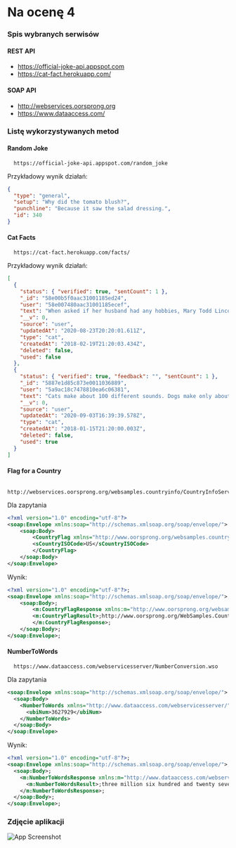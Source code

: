 # Na ocenę 4

### Spis wybranych serwisów

#### REST API

- https://official-joke-api.appspot.com
- https://cat-fact.herokuapp.com/

#### SOAP API

- http://webservices.oorsprong.org
- https://www.dataaccess.com/

### Listę wykorzystywanych metod

#### Random Joke

```http
  https://official-joke-api.appspot.com/random_joke
```

Przykładowy wynik działań:

```json
{
  "type": "general",
  "setup": "Why did the tomato blush?",
  "punchline": "Because it saw the salad dressing.",
  "id": 340
}
```

#### Cat Facts

```http
  https://cat-fact.herokuapp.com/facts/
```

Przykładowy wynik działań:

```json
[
  {
    "status": { "verified": true, "sentCount": 1 },
    "_id": "58e00b5f0aac31001185ed24",
    "user": "58e007480aac31001185ecef",
    "text": "When asked if her husband had any hobbies, Mary Todd Lincoln is said to have replied \"cats.\"",
    "__v": 0,
    "source": "user",
    "updatedAt": "2020-08-23T20:20:01.611Z",
    "type": "cat",
    "createdAt": "2018-02-19T21:20:03.434Z",
    "deleted": false,
    "used": false
  },
  {
    "status": { "verified": true, "feedback": "", "sentCount": 1 },
    "_id": "5887e1d85c873e0011036889",
    "user": "5a9ac18c7478810ea6c06381",
    "text": "Cats make about 100 different sounds. Dogs make only about 10.",
    "__v": 0,
    "source": "user",
    "updatedAt": "2020-09-03T16:39:39.578Z",
    "type": "cat",
    "createdAt": "2018-01-15T21:20:00.003Z",
    "deleted": false,
    "used": true
  }
]
```

#### Flag for a Country

```http
  http://webservices.oorsprong.org/websamples.countryinfo/CountryInfoService.wso
```

Dla zapytania

```xml
<?xml version="1.0" encoding="utf-8"?>
<soap:Envelope xmlns:soap="http://schemas.xmlsoap.org/soap/envelope/">
    <soap:Body>
        <CountryFlag xmlns="http://www.oorsprong.org/websamples.countryinfo">
        <sCountryISOCode>US</sCountryISOCode>
        </CountryFlag>
    </soap:Body>
</soap:Envelope>
```

Wynik:

```xml
<?xml version="1.0" encoding="utf-8"?>;
<soap:Envelope xmlns:soap="http://schemas.xmlsoap.org/soap/envelope/">;
    <soap:Body>;
        <m:CountryFlagResponse xmlns:m="http://www.oorsprong.org/websamples.countryinfo">;
        <m:CountryFlagResult>;http://www.oorsprong.org/WebSamples.CountryInfo/Flags/USA.jpg</m:CountryFlagResult>;
        </m:CountryFlagResponse>;
    </soap:Body>;
</soap:Envelope>;
```

#### NumberToWords

```http
  https://www.dataaccess.com/webservicesserver/NumberConversion.wso
```

Dla zapytania

```xml
<soap:Envelope xmlns:soap="http://schemas.xmlsoap.org/soap/envelope/">
  <soap:Body>
    <NumberToWords xmlns="http://www.dataaccess.com/webservicesserver/">
      <ubiNum>3627929</ubiNum>
    </NumberToWords>
  </soap:Body>
</soap:Envelope>
```

Wynik:

```xml
<?xml version="1.0" encoding="utf-8"?>;
<soap:Envelope xmlns:soap="http://schemas.xmlsoap.org/soap/envelope/">;
  <soap:Body>;
    <m:NumberToWordsResponse xmlns:m="http://www.dataaccess.com/webservicesserver/">;
      <m:NumberToWordsResult>;three million six hundred and twenty seven thousand nine hundred and twenty nine </m:NumberToWordsResult>;
    </m:NumberToWordsResponse>;
  </soap:Body>;
</soap:Envelope>;
```

### Zdjęcie aplikacji

![App Screenshot](https://raw.githubusercontent.com/R0bert0s/Projektowanie-Aplikacji-Rozproszonych-wiczenia-semestr-zima-2023/main/Na_ocene_4/Zrzut_ekranu_strony.png)
